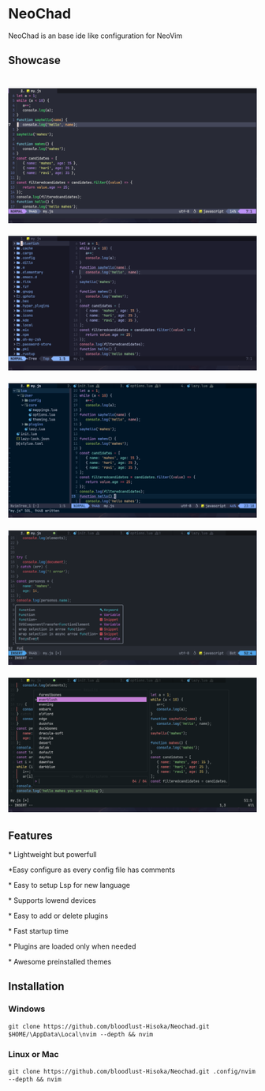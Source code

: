 <h1>NeoChad</h1>
<p>NeoChad is an base ide like configuration for NeoVim</p>

<h2>
   Showcase
   <h2>
      <div align="center">
         <h2></h2>
         <img src="Neovim.png" alt="" />
         <p></p>
         <img src="NeoVim2.png" alt="" />
         <p></p>
         <img src="NeoVim3.png" alt="" />
         <p></p>
         <img src="NeoVim4.png" alt="" />
         <p></p>
         <img src="NeoVim5.png" alt="" />

   </h2>
   <h2>Features</h2>
   <p>* Lightweight but powerfull</p>
   <p>*Easy configure as every config file has comments</p>
   <p>* Easy to setup Lsp for new language</p>
   <p>* Supports lowend devices</p>
   <p>* Easy to add or delete plugins</p>
   <p>* Fast startup time</p>
   <p>* Plugins are loaded only when needed</p>
   <p>* Awesome preinstalled themes</p>

<h2>Installation</h2>
 <h3>Windows</h3>
    
    git clone https://github.com/bloodlust-Hisoka/Neochad.git $HOME/\AppData\Local\nvim --depth && nvim

<h3>Linux or Mac</h3>

    git clone https://github.com/bloodlust-Hisoka/Neochad.git .config/nvim --depth && nvim
    
